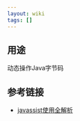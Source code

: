 ```yaml
---
layout: wiki
tags: []
---
```


## 用途

动态操作Java字节码

## 参考链接

* [javassist使用全解析](https://www.cnblogs.com/rickiyang/p/11336268.html)
